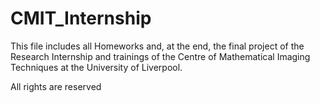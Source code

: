# CMIT_Internship
This file includes all Homeworks and, at the end, the final project of the Research Internship and trainings of the Centre of Mathematical Imaging Techniques at the University of Liverpool.

All rights are reserved 
